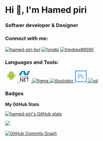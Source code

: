 <h1 align="left">Hi 👋, I'm Hamed piri</h1>
<h3 align="left">Softwer developer & Designer</h3>

<h3 align="left">Connect with me:</h3>
<p align="left">
<a href="https://linkedin.com/in/hamed-piri-bvl" target="blank"><img align="center" src="https://raw.githubusercontent.com/rahuldkjain/github-profile-readme-generator/master/src/images/icons/Social/linked-in-alt.svg" alt="hamed-piri-bvl" height="30" width="40" /></a>
<a href="https://instagram.com/hmdpi" target="blank"><img align="center" src="https://raw.githubusercontent.com/rahuldkjain/github-profile-readme-generator/master/src/images/icons/Social/instagram.svg" alt="hmdpi" height="30" width="40" /></a>
<a href="https://discord.gg/hmdrex#9090" target="blank"><img align="center" src="https://raw.githubusercontent.com/rahuldkjain/github-profile-readme-generator/master/src/images/icons/Social/discord.svg" alt="hmdrex#9090" height="30" width="40" /></a>
</p>

<h3 align="left">Languages and Tools:</h3>
<p align="left"> <a href="https://developer.android.com" target="_blank" rel="noreferrer"> <img src="https://raw.githubusercontent.com/devicons/devicon/master/icons/android/android-original-wordmark.svg" alt="android" width="40" height="40"/> </a> <a href="https://dotnet.microsoft.com/" target="_blank" rel="noreferrer"> <img src="https://raw.githubusercontent.com/devicons/devicon/master/icons/dot-net/dot-net-original-wordmark.svg" alt="dotnet" width="40" height="40"/> </a> <a href="https://www.figma.com/" target="_blank" rel="noreferrer"> <img src="https://www.vectorlogo.zone/logos/figma/figma-icon.svg" alt="figma" width="40" height="40"/> </a> <a href="https://www.adobe.com/in/products/illustrator.html" target="_blank" rel="noreferrer"> <img src="https://www.vectorlogo.zone/logos/adobe_illustrator/adobe_illustrator-icon.svg" alt="illustrator" width="40" height="40"/> </a> <a href="https://www.photoshop.com/en" target="_blank" rel="noreferrer"> <img src="https://raw.githubusercontent.com/devicons/devicon/master/icons/photoshop/photoshop-line.svg" alt="photoshop" width="40" height="40"/> </a> <a href="https://www.adobe.com/products/xd.html" target="_blank" rel="noreferrer"> <img src="https://cdn.worldvectorlogo.com/logos/adobe-xd.svg" alt="xd" width="40" height="40"/> </a> </p>

### Badges

<b>My GitHub Stats</b>

<a href="http://www.github.com/hamed-piri"><img src="https://github-readme-stats.vercel.app/api?username=hamed-piri&show_icons=true&hide=&count_private=true&title_color=ffffff&text_color=ffffff&icon_color=0891b2&bg_color=21262d&hide_border=true&show_icons=true" alt="hamed-piri's GitHub stats" /></a>

<a href="http://www.github.com/hamed-piri"><img src="https://github-readme-streak-stats.herokuapp.com/?user=hamed-piri&stroke=ffffff&background=21262d&ring=ffffff&fire=ffffff&currStreakNum=ffffff&currStreakLabel=ffffff&sideNums=ffffff&sideLabels=ffffff&dates=ffffff&hide_border=true" /></a>

<a href="http://www.github.com/hamed-piri"><img src="https://github-readme-activity-graph.cyclic.app/graph?username=hamed-piri&bg_color=21262d&color=ffffff&line=0891b2&point=ffffff&area_color=1c1917&area=true&hide_border=true&custom_title=GitHub%20Commits%20Graph" alt="GitHub Commits Graph" /></a>
